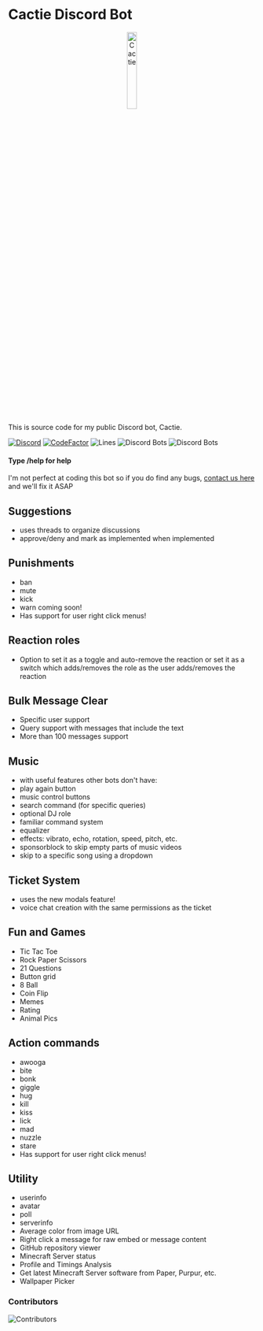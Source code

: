 # Cactie Discord Bot
<p align="center">
  <img src="https://cactie.smhsmh.club/assets/images/Cactie.webp" width="20%" alt="Cactie">
</p>

This is source code for my public Discord bot, Cactie.

[![Discord](https://discord.com/api/guilds/811354612547190794/widget.png)](https://discord.gg/Bsefgbaedz)
[![CodeFactor](https://www.codefactor.io/repository/github/saboooor/cactie/badge/master)](https://www.codefactor.io/repository/github/saboooor/cactie/overview/master)
![Lines](https://tokei.rs/b1/github/saboooor/cactie)
![Discord Bots](https://top.gg/api/widget/upvotes/848775888673439745.svg)
![Discord Bots](https://top.gg/api/widget/upvotes/765287593762881616.svg)

#### Type /help for help
I'm not perfect at coding this bot so if you do find any bugs, [contact us here](https://cactiedev.smhsmh.club/invite/discord) and we'll fix it ASAP

## Suggestions
- uses threads to organize discussions
- approve/deny and mark as implemented when implemented

## Punishments
- ban
- mute
- kick
- warn coming soon!
- Has support for user right click menus!

## Reaction roles
- Option to set it as a toggle and auto-remove the reaction or set it as a switch which adds/removes the role as the user adds/removes the reaction

## Bulk Message Clear
- Specific user support
- Query support with messages that include the text
- More than 100 messages support

## Music
- with useful features other bots don't have:
- play again button
- music control buttons
- search command (for specific queries)
- optional DJ role
- familiar command system
- equalizer
- effects: vibrato, echo, rotation, speed, pitch, etc.
- sponsorblock to skip empty parts of music videos
- skip to a specific song using a dropdown

## Ticket System
- uses the new modals feature!
- voice chat creation with the same permissions as the ticket

## Fun and Games
- Tic Tac Toe
- Rock Paper Scissors
- 21 Questions
- Button grid
- 8 Ball
- Coin Flip
- Memes
- Rating
- Animal Pics

## Action commands
- awooga
- bite
- bonk
- giggle
- hug
- kill
- kiss
- lick
- mad
- nuzzle
- stare
- Has support for user right click menus!

## Utility
- userinfo
- avatar
- poll
- serverinfo
- Average color from image URL
- Right click a message for raw embed or message content
- GitHub repository viewer
- Minecraft Server status
- Profile and Timings Analysis
- Get latest Minecraft Server software from Paper, Purpur, etc.
- Wallpaper Picker

### Contributors
![Contributors](https://contrib.rocks/image?repo=saboooor/cactie)
